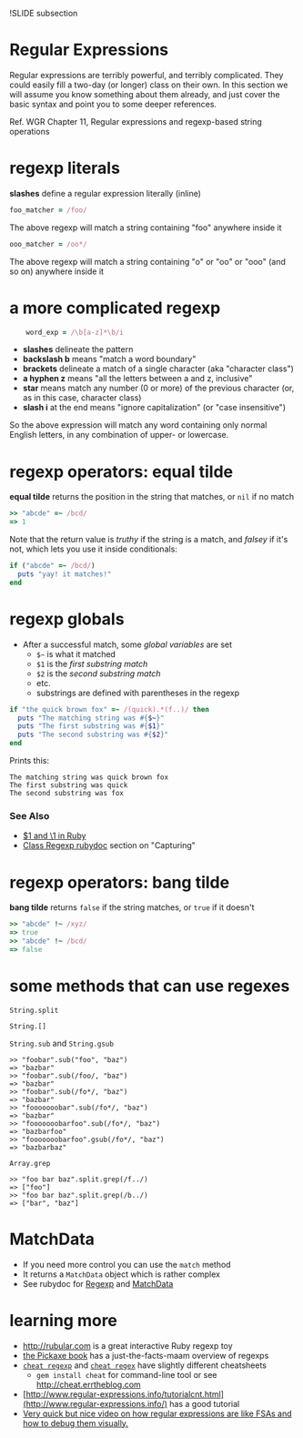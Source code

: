 !SLIDE subsection
# Regular Expressions

Regular expressions are terribly powerful, and terribly complicated. They could easily fill a two-day (or longer) class on their own. In this section we will assume you know something about them already, and just cover the basic syntax and point you to some deeper references.

Ref. WGR Chapter 11, Regular expressions and regexp-based string operations

# regexp literals

**slashes** define a regular expression literally (inline)

```ruby
foo_matcher = /foo/
```

The above regexp will match a string containing "foo" anywhere inside it

```ruby
ooo_matcher = /oo*/
```

The above regexp will match a string containing "o" or "oo" or "ooo" (and so on) anywhere inside it

# a more complicated regexp

```ruby
    word_exp = /\b[a-z]*\b/i
```

* **slashes** delineate the pattern
* **backslash b** means "match a word boundary"
* **brackets** delineate a match of a single character (aka "character class")
* **a hyphen z** means "all the letters between a and z, inclusive"
* **star** means match any number (0 or more) of the previous character (or, as in this case, character class)
* **slash i** at the end means "ignore capitalization" (or "case insensitive")

So the above expression will match any word containing only normal English letters, in any combination of upper- or lowercase.

# regexp operators: equal tilde

**equal tilde** returns the position in the string that matches, or `nil` if no match

```ruby
>> "abcde" =~ /bcd/
=> 1
```

Note that the return value is *truthy* if the string is a match, and *falsey* if it's not, which lets you use it inside conditionals:

```ruby
if ("abcde" =~ /bcd/)
  puts "yay! it matches!"
end
```

# regexp globals

* After a successful match, some *global variables* are set
  * `$~` is what it matched
  * `$1` is the *first substring match*
  * `$2` is the *second substring match*
  * etc.
  * substrings are defined with parentheses in the regexp

```ruby
if "the quick brown fox" =~ /(quick).*(f..)/ then
  puts "The matching string was #{$~}"
  puts "The first substring was #{$1}"
  puts "The second substring was #{$2}"
end
```

Prints this:

```
The matching string was quick brown fox
The first substring was quick
The second substring was fox
```

### See Also

  * [$1 and \1 in Ruby](http://stackoverflow.com/questions/288573/1-and-1-in-ruby)
  * [Class Regexp rubydoc](http://ruby-doc.org/core-1.9.3/Regexp.html) section on "Capturing"

# regexp operators: bang tilde
    
**bang tilde** returns `false` if the string matches, or `true` if it doesn't

```ruby
>> "abcde" !~ /xyz/
=> true
>> "abcde" !~ /bcd/
=> false
```

# some methods that can use regexes

`String.split`
  
`String.[]`

`String.sub` and `String.gsub`

    >> "foobar".sub("foo", "baz")
    => "bazbar"
    >> "foobar".sub(/foo/, "baz")
    => "bazbar"
    >> "foobar".sub(/fo*/, "baz")
    => "bazbar"
    >> "fooooooobar".sub(/fo*/, "baz")
    => "bazbar"
    >> "fooooooobarfoo".sub(/fo*/, "baz")
    => "bazbarfoo"
    >> "fooooooobarfoo".gsub(/fo*/, "baz")
    => "bazbarbaz"
    

`Array.grep`

    >> "foo bar baz".split.grep(/f../)
    => ["foo"]
    >> "foo bar baz".split.grep(/b../)
    => ["bar", "baz"]
    

# MatchData

* If you need more control you can use the `match` method
* It returns a `MatchData` object which is rather complex
* See rubydoc for [Regexp](http://ruby-doc.org/core-1.9.3/Regexp.html) and
[MatchData](http://ruby-doc.org/core-1.9.3/MatchData.html)

# learning more

* <http://rubular.com> is a great interactive Ruby regexp toy
* [the Pickaxe book](http://www.ruby-doc.org/docs/ProgrammingRuby/html/language.html#UJ) has a just-the-facts-maam overview of regexps
* [`cheat regexp`](http://cheat.errtheblog.com/s/regexp) and [`cheat regex`](http://cheat.errtheblog.com/s/regex) have slightly different cheatsheets
  * `gem install cheat` for command-line tool or see <http://cheat.errtheblog.com>
* [http://www.regular-expressions.info/tutorialcnt.html](http://www.regular-expressions.info/) has a good tutorial
* [Very quick but nice video on how regular expressions are like FSAs and how to debug them visually.](https://www.youtube.com/watch?v=hprXxJHQVfQ)
